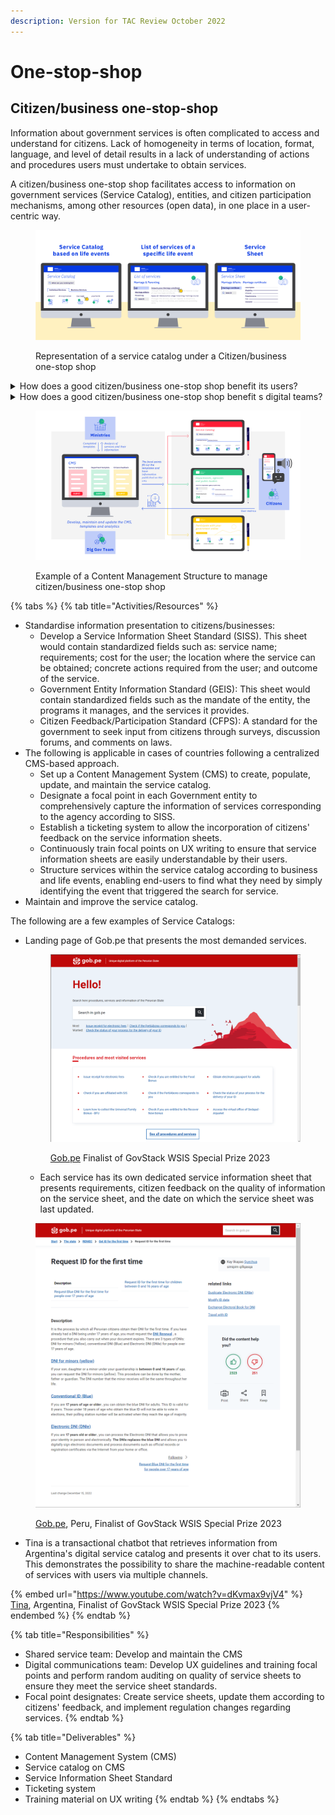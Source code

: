 ```yaml
---
description: Version for TAC Review October 2022
---
```


# One-stop-shop

## Citizen/business one-stop-shop

Information about government services is often complicated to access and understand for citizens. Lack of homogeneity in terms of location, format, language, and level of detail results in a lack of understanding of actions and procedures users must undertake to obtain services.

A citizen/business one-stop shop facilitates access to information on government services (Service Catalog), entities, and citizen participation mechanisms, among other resources (open data), in one place in a user-centric way.&#x20;

<figure><img src="../.gitbook/assets/56.-Service-level-catalogue---3-screens (1).jpg" alt=""><figcaption><p>Representation of a service catalog under a Citizen/business one-stop shop</p></figcaption></figure>

<details>

<summary>How does a good citizen/business one-stop shop benefit its users?</summary>

It allows its user to easily:

* Find the service/information they need by identifying the event that triggered the need. Example: Registering a newborn.
* Find the required information and actions to obtain the service.
* Understand the provided information and actions without any assistance.
* Obtain services in a uniform, simple, standardized way.
* Seek support from competent authority when needed.

</details>

<details>

<summary>How does a good citizen/business one-stop shop benefit s digital teams?</summary>

A good citizen/business one-stop shop allows:

* Analysis of the entire catalog of services to easily identify redundancies in requirements, sequencing of services according to life events, and opportunities for simplification
* One-time creation of machine-readable service information that can be accessed by users through various channels;
* User centricity leading to elevated user experience;
* Democratize accessibility and improve usage rate;
* Better management of services portfolio.

</details>

<figure><img src="../.gitbook/assets/54.-Service-level-catalogue (1).jpg" alt=""><figcaption><p>Example of a Content Management Structure to manage citizen/business one-stop shop</p></figcaption></figure>

{% tabs %}
{% tab title="Activities/Resources" %}
* Standardise information presentation to citizens/businesses:
  * Develop a Service Information Sheet Standard (SISS). This sheet would contain standardized fields such as: service name; requirements; cost for the user; the location where the service can be obtained; concrete actions required from the user; and outcome of the service.&#x20;
  * Government Entity Information Standard (GEIS): This sheet would contain standardized fields such as the mandate of the entity, the programs it manages, and the services it provides.
  * Citizen Feedback/Participation Standard (CFPS): A standard for the government to seek input from citizens through surveys, discussion forums, and comments on laws.
* The following is applicable in cases of countries following a centralized CMS-based approach.
  * Set up a Content Management System (CMS) to create, populate, update, and maintain the service catalog.
  * Designate a focal point in each Government entity to comprehensively capture the information of services corresponding to the agency according to SISS.
  * Establish a ticketing system to allow the incorporation of citizens' feedback on the service information sheets.
  * Continuously train focal points on UX writing to ensure that service information sheets are easily understandable by their users.
  * Structure services within the service catalog according to business and life events, enabling end-users to find what they need by simply identifying the event that triggered the search for service.
* Maintain and improve the service catalog.

The following are a few examples of Service Catalogs:

*   Landing page of Gob.pe that presents the most demanded services.

    <figure><img src="../.gitbook/assets/Gob.pe.png" alt=""><figcaption><p><a href="https://www.gob.pe/">Gob.pe</a> Finalist of GovStack WSIS Special Prize 2023</p></figcaption></figure>



    * Each service has its own dedicated service information sheet that presents requirements, citizen feedback on the quality of information on the service sheet, and the date on which the service sheet was last updated.

<figure><img src="../.gitbook/assets/Screenshot 2023-04-05 181224.png" alt=""><figcaption><p><a href="https://www.gob.pe/">Gob.pe</a>, Peru, Finalist of GovStack WSIS Special Prize 2023</p></figcaption></figure>

* Tina is a transactional chatbot that retrieves information from Argentina's digital service catalog and presents it over chat to its users. This demonstrates the possibility to share the machine-readable content of services with users via multiple channels.

{% embed url="https://www.youtube.com/watch?v=dKvmax9vjV4" %}
[Tina](https://www.argentina.gob.ar/tina), Argentina, Finalist of GovStack WSIS Special Prize 2023
{% endembed %}
{% endtab %}

{% tab title="Responsibilities" %}
* Shared service team: Develop and maintain the CMS
* Digital communications team: Develop UX guidelines and training focal points and perform random auditing on quality of service sheets to ensure they meet the service sheet standards.
* Focal point designates: Create service sheets, update them according to citizens' feedback, and implement regulation changes regarding services.
{% endtab %}

{% tab title="Deliverables" %}
* Content Management System (CMS)
* Service catalog on CMS
* Service Information Sheet Standard
* Ticketing system
* Training material on UX writing
{% endtab %}
{% endtabs %}

